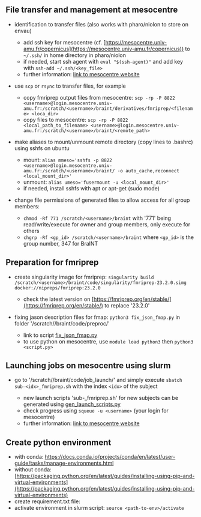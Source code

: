 

## File transfer and management at mesocentre

- identification to transfer files (also works with pharo/niolon to store on envau)
    - add ssh key for mesocentre (cf. [https://mesocentre.univ-amu.fr/copernicus](https://mesocentre.univ-amu.fr/copernicus)) to `~/.ssh/` in home directory in pharo/niolon
    - if needed, start ssh agent with `eval "$(ssh-agent)"` and add key with `ssh-add ~/.ssh/<key_file>`
    - further information: [link to mesocentre website](https://mesocentre.univ-amu.fr/connexion/)

- use `scp` or `rsync` to transfer files, for example
    - copy fmriprep output files from mesocentre: `scp -rp -P 8822 <username>@login.mesocentre.univ-amu.fr:/scratch/<username>/braint/derivatives/fmriprep/<filename> <loca_dir>`
    - copy files to mesocentre: `scp -rp -P 8822 <local_path_to_filename> <username>@login.mesocentre.univ-amu.fr:/scratch/<username>/braint/<remote_path>`

- make aliases to mount/unmount remote directory (copy lines to .bashrc) using sshfs on ubuntu
    - mount: `alias mmeso='sshfs -p 8822 <username>@login.mesocentre.univ-amu.fr:/scratch/<username>/braint/ -o auto_cache,reconnect <local_mount_dir>'`
    - unmount: `alias umeso='fusermount -u <local_mount_dir>'`
    - if needed, install sshfs with apt or apt-get (sudo mode)

- change file permissions of generated files to allow access for all group members:
    - `chmod -Rf 771 /scratch/<username>/braint` with '771' being read/write/execute for owner and group members, only execute for others
    - `chgrp -Rf <gp_id> /scratch/<username>/braint` where `<gp_id>` is the group number, 347 for BraINT

## Preparation for fmriprep

- create singularity image for fmriprep: `singularity build /scratch/<username>/braint/code/singularity/fmriprep-23.2.0.simg docker://nipreps/fmriprep:23.2.0`
    - check the latest version on [https://fmriprep.org/en/stable/](https://fmriprep.org/en/stable/) to replace '23.2.0'

- fixing jason description files for fmap: `python3 fix_json_fmap.py` in folder '/scratch/<username>/braint/code/preproc/'
    - link to script [fix_json_fmap.py](https://github.com/brainets/multimodal_MRI_analysis/blob/main/preproc/fix_json_fmap.py)
    - to use python on mesocentre, use `module load python3` then `python3 <script.py>`

## Launching jobs on mesocentre using slurm

- go to '/scratch/<username>/braint/code/job_launch/' and simply execute `sbatch sub-<idx>_fmriprep.sh` with the index `<idx>` of the subject
    - new launch scripts 'sub-<idx>_fmriprep.sh' for new subjects can be generated using [gen_launch_scripts.py](https://github.com/brainets/multimodal_MRI_analysis/blob/main/preproc/gen_launch_scripts.py)
    - check progress using `squeue -u <username>` (your login for mesocentre)
    - further information: [link to mesocentre website](https://mesocentre.univ-amu.fr/slurm/)
    
## Create python environment

- with conda: https://docs.conda.io/projects/conda/en/latest/user-guide/tasks/manage-environments.html
- without conda: [https://packaging.python.org/en/latest/guides/installing-using-pip-and-virtual-environments](https://packaging.python.org/en/latest/guides/installing-using-pip-and-virtual-environments)
- create requirement.txt file: 
- activate environment in slurm script: `source <path-to-env>/activate`

